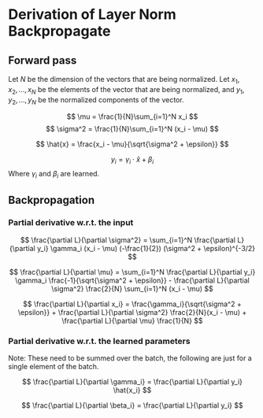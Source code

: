# Derivation of Layer Norm Backpropagate

## Forward pass

Let $N$ be the dimension of the vectors that are being normalized. Let $x_1, x_2, ..., x_N$ be the elements of the vector that are being normalized, and $y_1, y_2, ..., y_N$ be the normalized components of the vector. 

$$ \mu = \frac{1}{N}\sum_{i=1}^N x_i $$
$$ \sigma^2 = \frac{1}{N}\sum_{i=1}^N (x_i - \mu) $$

$$ \hat{x} = \frac{x_i - \mu}{\sqrt{\sigma^2 + \epsilon}} $$

$$ y_i = \gamma_i \cdot \hat{x} + \beta_i $$
Where $\gamma_i$ and $\beta_i$ are learned. 

## Backpropagation

### Partial derivative w.r.t. the input

$$ \frac{\partial L}{\partial \sigma^2} = \sum_{i=1}^N \frac{\partial L}{\partial y_i} \gamma_i (x_i - \mu) (-\frac{1}{2}) (\sigma^2 + \epsilon)^{-3/2} $$

$$ \frac{\partial L}{\partial \mu} = \sum_{i=1}^N \frac{\partial L}{\partial y_i} \gamma_i \frac{-1}{\sqrt{\sigma^2 + \epsilon}} - \frac{\partial L}{\partial \sigma^2} \frac{2}{N} \sum_{i=1}^N (x_i - \mu) $$ 

$$ \frac{\partial L}{\partial x_i} = \frac{\gamma_i}{\sqrt{\sigma^2 + \epsilon}} + \frac{\partial L}{\partial \sigma^2} \frac{2}{N}(x_i - \mu) + \frac{\partial L}{\partial \mu} \frac{1}{N} $$ 

### Partial derivative w.r.t. the learned parameters

Note: These need to be summed over the batch, the following are just for a single element of the batch.

$$ \frac{\partial L}{\partial \gamma_i} = \frac{\partial L}{\partial y_i} \hat{x_i} $$ 

$$ \frac{\partial L}{\partial \beta_i} = \frac{\partial L}{\partial y_i} $$